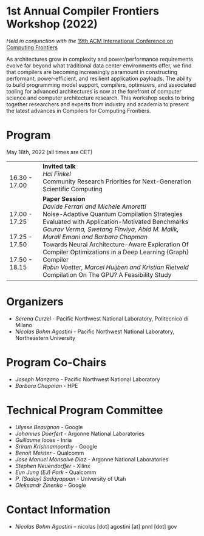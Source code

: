 # 1st Annual Compiler Frontiers Workshop (2022)

*Held in conjunction with the* [19th ACM International Conference on Computing Frontiers](https://www.computingfrontiers.org/2022/)

As architectures grow in complexity and power/performance requirements evolve
far beyond what traditional data center environments offer, we find that
compilers are becoming increasingly paramount in constructing performant,
power-efficient, and resilient application payloads. The ability to build
programming model support, compilers, optimizers, and associated tooling for
advanced architectures is now at the forefront of computer science and computer
architecture research. This workshop seeks to bring together researchers and
experts from industry and academia to present the latest advances in Compilers
for Computing Frontiers.

# Program

May 18th, 2022 (all times are CET)

<table>
    <tr>
        <td align="left"><br/> 16.30 - 17.00</td>
        <td align="left"><b>Invited talk</b> <br/> <i>Hal Finkel</i> <br/> Community Research Priorities for Next-Generation Scientific Computing</td>
    </tr>
    <tr>
        <td align="left"><br/> 17.00 - 17.25 <br/><br/> 17.25 - 17.50 <br/><br/> 17.50 - 18.15</td>
        <td align="left"><b>Paper Session</b> <br/>  <i>Davide Ferrari and Michele Amoretti</i> <br/> Noise-Adaptive Quantum Compilation Strategies Evaluated with Application-Motivated Benchmarks <br/> <i>Gaurav Verma, Swetang Finviya, Abid M. Malik, Murali Emani and Barbara Chapman</i> <br/> Towards Neural Architecture-Aware Exploration Of Compiler Optimizations in a Deep Learning {Graph} Compiler <br/> <i>Robin Voetter, Marcel Huijben and Kristian Rietveld</i> <br/> Compilation On The GPU? A Feasibility Study</td>
    </tr>
</table>


# Organizers

*	*Serena Curzel* - Pacific Northwest National Laboratory, Politecnico di Milano
*	*Nicolas Bohm Agostini* - Pacific Northwest National Laboratory, Northeastern University


# Program Co-Chairs

*	*Joseph Manzano* - Pacific Northwest National Laboratory
*	*Barbara Chapman* - HPE


# Technical Program Committee

*   *Ulysse Beaugnon* - Google
*   *Johannes Doerfert* - Argonne National Laboratories
*   *Guillaume Iooss* - Inria
*   *Sriram Krishnamoorthy* - Google
*   *Benoit Meister* - Qualcomm
*   *Jose Manuel Monsalve Diaz* - Argonne National Laboratories
*   *Stephen Neuendorffer* - Xilinx
*   *Eun Jung (EJ) Park* - Qualcomm
*   *P. (Saday) Sadayappan* - University of Utah
*   *Oleksandr Zinenko* - Google


# Contact Information

*	*Nicolas Bohm Agostini* – nicolas [dot] agostini [at] pnnl [dot] gov
